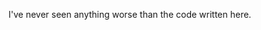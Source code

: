 I've never seen anything worse than the code written here.

<!---
alsurtees/alsurtees is a ✨ special ✨ repository because its `README.md` (this file) appears on your GitHub profile.
You can click the Preview link to take a look at your changes.
--->
